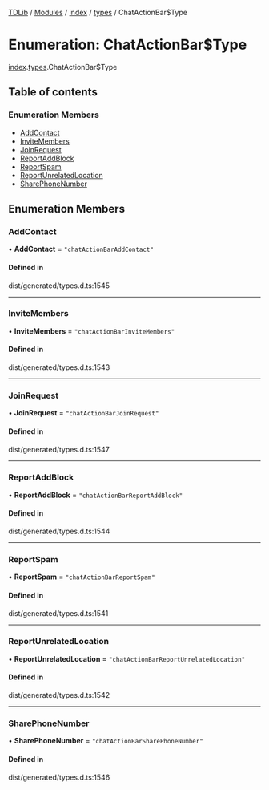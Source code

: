 [TDLib](../README.md) / [Modules](../modules.md) / [index](../modules/index.md) / [types](../modules/index.types.md) / ChatActionBar$Type

# Enumeration: ChatActionBar$Type

[index](../modules/index.md).[types](../modules/index.types.md).ChatActionBar$Type

## Table of contents

### Enumeration Members

- [AddContact](index.types.ChatActionBar_Type.md#addcontact)
- [InviteMembers](index.types.ChatActionBar_Type.md#invitemembers)
- [JoinRequest](index.types.ChatActionBar_Type.md#joinrequest)
- [ReportAddBlock](index.types.ChatActionBar_Type.md#reportaddblock)
- [ReportSpam](index.types.ChatActionBar_Type.md#reportspam)
- [ReportUnrelatedLocation](index.types.ChatActionBar_Type.md#reportunrelatedlocation)
- [SharePhoneNumber](index.types.ChatActionBar_Type.md#sharephonenumber)

## Enumeration Members

### AddContact

• **AddContact** = ``"chatActionBarAddContact"``

#### Defined in

dist/generated/types.d.ts:1545

___

### InviteMembers

• **InviteMembers** = ``"chatActionBarInviteMembers"``

#### Defined in

dist/generated/types.d.ts:1543

___

### JoinRequest

• **JoinRequest** = ``"chatActionBarJoinRequest"``

#### Defined in

dist/generated/types.d.ts:1547

___

### ReportAddBlock

• **ReportAddBlock** = ``"chatActionBarReportAddBlock"``

#### Defined in

dist/generated/types.d.ts:1544

___

### ReportSpam

• **ReportSpam** = ``"chatActionBarReportSpam"``

#### Defined in

dist/generated/types.d.ts:1541

___

### ReportUnrelatedLocation

• **ReportUnrelatedLocation** = ``"chatActionBarReportUnrelatedLocation"``

#### Defined in

dist/generated/types.d.ts:1542

___

### SharePhoneNumber

• **SharePhoneNumber** = ``"chatActionBarSharePhoneNumber"``

#### Defined in

dist/generated/types.d.ts:1546
